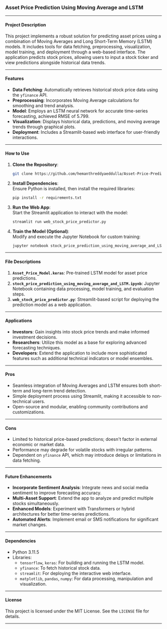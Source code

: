 ### Asset Price Prediction Using Moving Average and LSTM

---

#### **Project Description**
This project implements a robust solution for predicting asset prices using a combination of Moving Averages and Long Short-Term Memory (LSTM) models. It includes tools for data fetching, preprocessing, visualization, model training, and deployment through a web-based interface. The application predicts stock prices, allowing users to input a stock ticker and view predictions alongside historical data trends.

---

#### **Features**
- **Data Fetching**: Automatically retrieves historical stock price data using the `yfinance` API.
- **Preprocessing**: Incorporates Moving Average calculations for smoothing and trend analysis.
- **Model**: Employs an LSTM neural network for accurate time-series forecasting, achieved RMSE of 5.799.
- **Visualization**: Displays historical data, predictions, and moving average trends through graphical plots.
- **Deployment**: Includes a Streamlit-based web interface for user-friendly interactions.

---

#### **How to Use**
1. **Clone the Repository**:  
   ```bash
   git clone https://github.com/hemanthreddyaeddulla/Asset-Price-Prediction-using-Moving-Average-and-LSTM
   ```

2. **Install Dependencies**:  
   Ensure Python is installed, then install the required libraries:  
   ```bash
   pip install -r requirements.txt
   ```

3. **Run the Web App**:  
   Start the Streamlit application to interact with the model:  
   ```bash
   streamlit run web_stock_price_predictor.py
   ```

4. **Train the Model (Optional)**:  
   Modify and execute the Jupyter Notebook for custom training:  
   ```bash
   jupyter notebook stock_price_prediction_using_moving_average_and_LSTM.ipynb
   ```

---

#### **File Descriptions**
1. **`Asset_Price_Model.keras`**: Pre-trained LSTM model for asset price predictions.
2. **`stock_price_prediction_using_moving_average_and_LSTM.ipynb`**: Jupyter Notebook containing data processing, model training, and evaluation steps.
3. **`web_stock_price_predictor.py`**: Streamlit-based script for deploying the prediction model as a web application.

---

#### **Applications**
- **Investors**: Gain insights into stock price trends and make informed investment decisions.
- **Researchers**: Utilize this model as a base for exploring advanced forecasting techniques.
- **Developers**: Extend the application to include more sophisticated features such as additional technical indicators or model ensembles.

---

#### **Pros**
- Seamless integration of Moving Averages and LSTM ensures both short-term and long-term trend detection.
- Simple deployment process using Streamlit, making it accessible to non-technical users.
- Open-source and modular, enabling community contributions and customizations.

---

#### **Cons**
- Limited to historical price-based predictions; doesn't factor in external economic or market data.
- Performance may degrade for volatile stocks with irregular patterns.
- Dependent on `yfinance` API, which may introduce delays or limitations in data fetching.

---

#### **Future Enhancements**
- **Incorporate Sentiment Analysis**: Integrate news and social media sentiment to improve forecasting accuracy.
- **Multi-Asset Support**: Extend the app to analyze and predict multiple stocks simultaneously.
- **Enhanced Models**: Experiment with Transformers or hybrid architectures for better time-series predictions.
- **Automated Alerts**: Implement email or SMS notifications for significant market changes.

---

#### **Dependencies**
- Python 3.11.5
- Libraries:
  - `tensorflow`, `keras`: For building and running the LSTM model.
  - `yfinance`: To fetch historical stock data.
  - `streamlit`: For deploying the interactive web interface.
  - `matplotlib`, `pandas`, `numpy`: For data processing, manipulation and visualization.

---

#### **License**
This project is licensed under the MIT License. See the `LICENSE` file for details.

---
